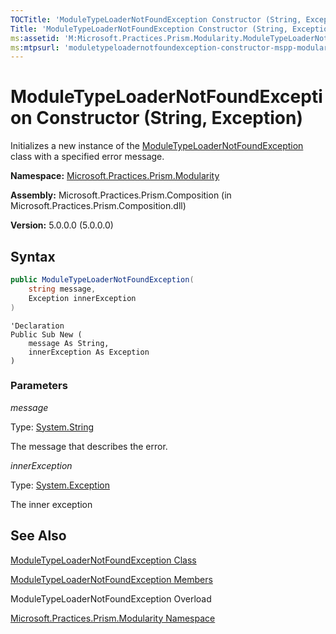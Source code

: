 ```yaml
---
TOCTitle: 'ModuleTypeLoaderNotFoundException Constructor (String, Exception)'
Title: 'ModuleTypeLoaderNotFoundException Constructor (String, Exception) (Microsoft.Practices.Prism.Modularity)'
ms:assetid: 'M:Microsoft.Practices.Prism.Modularity.ModuleTypeLoaderNotFoundException.\#ctor(System.String,System.Exception)'
ms:mtpsurl: 'moduletypeloadernotfoundexception-constructor-mspp-modularity.md'
---
```


# ModuleTypeLoaderNotFoundException Constructor (String, Exception)

Initializes a new instance of the [ModuleTypeLoaderNotFoundException](/patterns-practices/reference/moduletypeloadernotfoundexception-class-mspp-modularity) class with a specified error message.

**Namespace:** [Microsoft.Practices.Prism.Modularity](/patterns-practices/reference/mspp-modularity-namespace)

**Assembly:** Microsoft.Practices.Prism.Composition (in Microsoft.Practices.Prism.Composition.dll)

**Version:** 5.0.0.0 (5.0.0.0)

## Syntax

```C#
public ModuleTypeLoaderNotFoundException(
	string message,
	Exception innerException
)
```

```VB
'Declaration
Public Sub New ( 
	message As String,
	innerException As Exception
)
```

### Parameters

*message*  

Type: [System.String](http://msdn.microsoft.com/en-us/library/s1wwdcbf)  

The message that describes the error.

*innerException*  

Type: [System.Exception](http://msdn.microsoft.com/en-us/library/c18k6c59)  

The inner exception

## See Also

[ModuleTypeLoaderNotFoundException Class](/patterns-practices/reference/moduletypeloadernotfoundexception-class-mspp-modularity)

[ModuleTypeLoaderNotFoundException Members](/patterns-practices/reference/moduletypeloadernotfoundexception-members-mspp-modularity)

ModuleTypeLoaderNotFoundException Overload

[Microsoft.Practices.Prism.Modularity Namespace](/patterns-practices/reference/mspp-modularity-namespace)